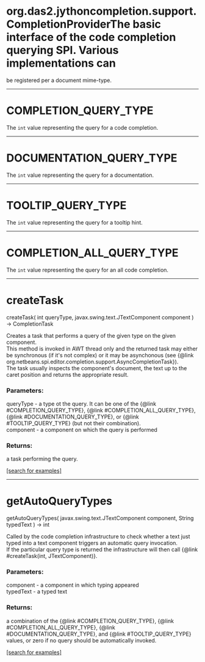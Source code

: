 # org.das2.jythoncompletion.support.CompletionProviderThe basic interface of the code completion querying SPI. Various implementations can
 be registered per a document mime-type.
***
<a name="COMPLETION_QUERY_TYPE"></a>
# COMPLETION_QUERY_TYPE

The <code>int</code> value representing the query for a code completion.

***
<a name="DOCUMENTATION_QUERY_TYPE"></a>
# DOCUMENTATION_QUERY_TYPE

The <code>int</code> value representing the query for a documentation.

***
<a name="TOOLTIP_QUERY_TYPE"></a>
# TOOLTIP_QUERY_TYPE

The <code>int</code> value representing the query for a tooltip hint.

***
<a name="COMPLETION_ALL_QUERY_TYPE"></a>
# COMPLETION_ALL_QUERY_TYPE

The <code>int</code> value representing the query for an all code completion.

***
<a name="createTask"></a>
# createTask
createTask( int queryType, javax.swing.text.JTextComponent component ) &rarr; CompletionTask

Creates a task that performs a query of the given type on the given component.
 <br>
 This method is invoked in AWT thread only and the returned task
 may either be synchronous (if it's not complex)
 or it may be asynchonous
 (see {@link org.netbeans.spi.editor.completion.support.AsyncCompletionTask}).
 <br>
 The task usually inspects the component's document, the
 text up to the caret position and returns the appropriate result.

### Parameters:
queryType - a type ot the query. It can be one of the {@link #COMPLETION_QUERY_TYPE},
  {@link #COMPLETION_ALL_QUERY_TYPE}, {@link #DOCUMENTATION_QUERY_TYPE},
  or {@link #TOOLTIP_QUERY_TYPE} (but not their combination).
<br>component - a component on which the query is performed

### Returns:
a task performing the query.

<a href="https://github.com/autoplot/dev/search?q=createTask&unscoped_q=createTask">[search for examples]</a>

***
<a name="getAutoQueryTypes"></a>
# getAutoQueryTypes
getAutoQueryTypes( javax.swing.text.JTextComponent component, String typedText ) &rarr; int

Called by the code completion infrastructure to check whether a text just typed
 into a text component triggers an automatic query invocation.
 <br>
 If the particular query type is returned the infrastructure
 will then call {@link #createTask(int, JTextComponent)}.

### Parameters:
component - a component in which typing appeared
<br>typedText - a typed text

### Returns:
a combination of the {@link #COMPLETION_QUERY_TYPE}, {@link #COMPLETION_ALL_QUERY_TYPE},
         {@link #DOCUMENTATION_QUERY_TYPE}, and {@link #TOOLTIP_QUERY_TYPE}
         values, or zero if no query should be automatically invoked.

<a href="https://github.com/autoplot/dev/search?q=getAutoQueryTypes&unscoped_q=getAutoQueryTypes">[search for examples]</a>

